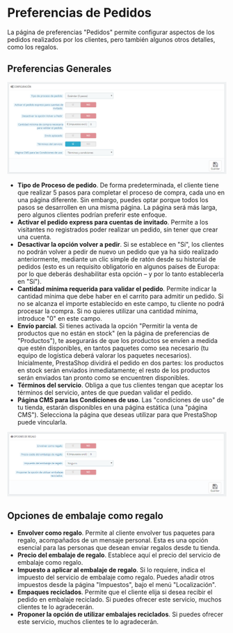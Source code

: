 # Preferencias de Pedidos

La página de preferencias "Pedidos" permite configurar aspectos de los pedidos realizados por los clientes, pero también algunos otros detalles, como los regalos.

## Preferencias Generales <a href="#preferenciasdepedidos-preferenciasgenerales" id="preferenciasdepedidos-preferenciasgenerales"></a>

![](../../../.gitbook/assets/54887062.png)

* **Tipo de Proceso de pedido**. De forma predeterminada, el cliente tiene que realizar 5 pasos para completar el proceso de compra, cada uno en una página diferente. Sin embargo, puedes optar porque todos los pasos se desarrollen en una misma página. La página será más larga, pero algunos clientes podrían preferir este enfoque.
* **Activar el pedido express para cuentas de invitado**. Permite a los visitantes no registrados poder realizar un pedido, sin tener que crear una cuenta.
* **Desactivar la opción volver a pedir**. Si se establece en "Sí", los clientes no podrán volver a pedir de nuevo un pedido que ya ha sido realizado anteriormente, mediante  un clic simple de ratón desde su historial de pedidos (esto es un requisito obligatorio en algunos países de Europa: por lo que deberás deshabilitar esta opción – y por lo tanto establecerla en "Sí").
* **Cantidad mínima requerida para validar el pedido**. Permite indicar la cantidad mínima que debe haber en el carrito para admitir un pedido. Si no se alcanza el importe establecido en este campo, tu cliente no podrá procesar la compra. Si no quieres utilizar una cantidad mínima, introduce "0" en este campo.
* **Envío parcial**. Si tienes activada la opción "Permitir la venta de productos que no están en stock" (en la página de preferencias de "Productos"), te asegurarás de que los productos se envíen a medida que estén disponibles, en tantos paquetes como sea necesario (tu equipo de logística deberá valorar los paquetes necesarios). Inicialmente, PrestaShop dividirá el pedido en dos partes: los productos en stock serán enviados inmediatamente; el resto de los productos serán enviados tan pronto como se encuentren disponibles.
* **Términos del servicio**. Obliga a que tus clientes tengan que aceptar los términos del servicio, antes de que puedan validar el pedido.
* **Página CMS para las Condiciones de uso**. Las "condiciones de uso" de tu tienda, estarán disponibles en una página estática (una "página CMS"). Selecciona la página que deseas utilizar para que PrestaShop puede vincularla.

![](../../../.gitbook/assets/54887066.png)

## Opciones de embalaje como regalo <a href="#preferenciasdepedidos-opcionesdeembalajecomoregalo" id="preferenciasdepedidos-opcionesdeembalajecomoregalo"></a>

* **Envolver como regalo**. Permite al cliente envolver tus paquetes para regalo, acompañados de un mensaje personal. Esta es una opción esencial para las personas que desean enviar regalos desde tu tienda.
* **Precio del embalaje de regalo**. Establece aquí el precio del servicio de embalaje como regalo.
* **Impuesto a aplicar al embalaje de regalo**. Si lo requiere, indica el impuesto del servicio de embalaje como regalo. Puedes añadir otros impuestos desde la página "Impuestos", bajo el menú "Localización".
* **Empaques reciclados**. Permite que el cliente elija si desea recibir el pedido en embalaje reciclado. Si puedes ofrecer este servicio, muchos clientes te lo agradecerán.
* **Proponer la opción de utilizar embalajes reciclados**. Si puedes ofrecer este servicio, muchos clientes te lo agradecerán.
